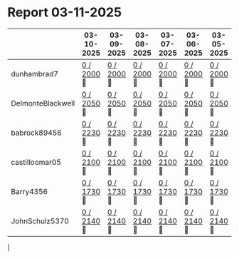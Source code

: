 # Report 03-11-2025
| | 03-10-2025 | 03-09-2025 | 03-08-2025 | 03-07-2025 | 03-06-2025 | 03-05-2025 | 03-04-2025 |
| --- | --- | --- | --- | --- | --- | --- | --- |
| dunhambrad7 | [0 / 2000](https://www.myfitnesspal.com/food/diary/dunhambrad7?date=2025-03-10) :no_entry_sign: | [0 / 2000](https://www.myfitnesspal.com/food/diary/dunhambrad7?date=2025-03-09) :no_entry_sign: | [0 / 2000](https://www.myfitnesspal.com/food/diary/dunhambrad7?date=2025-03-08) :no_entry_sign: | [0 / 2000](https://www.myfitnesspal.com/food/diary/dunhambrad7?date=2025-03-07) :no_entry_sign: | [0 / 2000](https://www.myfitnesspal.com/food/diary/dunhambrad7?date=2025-03-06) :no_entry_sign: | [0 / 2000](https://www.myfitnesspal.com/food/diary/dunhambrad7?date=2025-03-05) :no_entry_sign: | [0 / 2000](https://www.myfitnesspal.com/food/diary/dunhambrad7?date=2025-03-04) :no_entry_sign: |
| DelmonteBlackwell | [0 / 2050](https://www.myfitnesspal.com/food/diary/DelmonteBlackwell?date=2025-03-10) :no_entry_sign: | [0 / 2050](https://www.myfitnesspal.com/food/diary/DelmonteBlackwell?date=2025-03-09) :no_entry_sign: | [0 / 2050](https://www.myfitnesspal.com/food/diary/DelmonteBlackwell?date=2025-03-08) :no_entry_sign: | [0 / 2050](https://www.myfitnesspal.com/food/diary/DelmonteBlackwell?date=2025-03-07) :no_entry_sign: | [0 / 2050](https://www.myfitnesspal.com/food/diary/DelmonteBlackwell?date=2025-03-06) :no_entry_sign: | [0 / 2050](https://www.myfitnesspal.com/food/diary/DelmonteBlackwell?date=2025-03-05) :no_entry_sign: | [0 / 2050](https://www.myfitnesspal.com/food/diary/DelmonteBlackwell?date=2025-03-04) :no_entry_sign: |
| babrock89456 | [0 / 2230](https://www.myfitnesspal.com/food/diary/babrock89456?date=2025-03-10) :no_entry_sign: | [0 / 2230](https://www.myfitnesspal.com/food/diary/babrock89456?date=2025-03-09) :no_entry_sign: | [0 / 2230](https://www.myfitnesspal.com/food/diary/babrock89456?date=2025-03-08) :no_entry_sign: | [0 / 2230](https://www.myfitnesspal.com/food/diary/babrock89456?date=2025-03-07) :no_entry_sign: | [0 / 2230](https://www.myfitnesspal.com/food/diary/babrock89456?date=2025-03-06) :no_entry_sign: | [0 / 2230](https://www.myfitnesspal.com/food/diary/babrock89456?date=2025-03-05) :no_entry_sign: | [0 / 2230](https://www.myfitnesspal.com/food/diary/babrock89456?date=2025-03-04) :no_entry_sign: |
| castilloomar05 | [0 / 2100](https://www.myfitnesspal.com/food/diary/castilloomar05?date=2025-03-10) :no_entry_sign: | [0 / 2100](https://www.myfitnesspal.com/food/diary/castilloomar05?date=2025-03-09) :no_entry_sign: | [0 / 2100](https://www.myfitnesspal.com/food/diary/castilloomar05?date=2025-03-08) :no_entry_sign: | [0 / 2100](https://www.myfitnesspal.com/food/diary/castilloomar05?date=2025-03-07) :no_entry_sign: | [0 / 2100](https://www.myfitnesspal.com/food/diary/castilloomar05?date=2025-03-06) :no_entry_sign: | [0 / 2100](https://www.myfitnesspal.com/food/diary/castilloomar05?date=2025-03-05) :no_entry_sign: | [0 / 2100](https://www.myfitnesspal.com/food/diary/castilloomar05?date=2025-03-04) :no_entry_sign: |
| Barry4356 | [0 / 1730](https://www.myfitnesspal.com/food/diary/Barry4356?date=2025-03-10) :no_entry_sign: | [0 / 1730](https://www.myfitnesspal.com/food/diary/Barry4356?date=2025-03-09) :no_entry_sign: | [0 / 1730](https://www.myfitnesspal.com/food/diary/Barry4356?date=2025-03-08) :no_entry_sign: | [0 / 1730](https://www.myfitnesspal.com/food/diary/Barry4356?date=2025-03-07) :no_entry_sign: | [0 / 1730](https://www.myfitnesspal.com/food/diary/Barry4356?date=2025-03-06) :no_entry_sign: | [0 / 1730](https://www.myfitnesspal.com/food/diary/Barry4356?date=2025-03-05) :no_entry_sign: | [0 / 1730](https://www.myfitnesspal.com/food/diary/Barry4356?date=2025-03-04) :no_entry_sign: |
| JohnSchulz5370 | [0 / 2140](https://www.myfitnesspal.com/food/diary/JohnSchulz5370?date=2025-03-10) :no_entry_sign: | [0 / 2140](https://www.myfitnesspal.com/food/diary/JohnSchulz5370?date=2025-03-09) :no_entry_sign: | [0 / 2140](https://www.myfitnesspal.com/food/diary/JohnSchulz5370?date=2025-03-08) :no_entry_sign: | [0 / 2140](https://www.myfitnesspal.com/food/diary/JohnSchulz5370?date=2025-03-07) :no_entry_sign: | [0 / 2140](https://www.myfitnesspal.com/food/diary/JohnSchulz5370?date=2025-03-06) :no_entry_sign: | [0 / 2140](https://www.myfitnesspal.com/food/diary/JohnSchulz5370?date=2025-03-05) :no_entry_sign: | [0 / 2140](https://www.myfitnesspal.com/food/diary/JohnSchulz5370?date=2025-03-04) :no_entry_sign: |
|